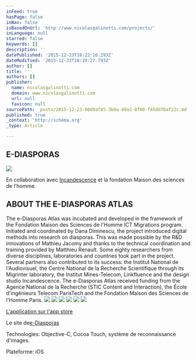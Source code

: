 ```yaml
---
inFeed: true
hasPage: false
inNav: false
isBasedOnUrl: 'http://www.nicolasgalinotti.com/projects/'
inLanguage: null
starred: false
keywords: []
description: ''
datePublished: '2015-12-23T18:22:16.293Z'
dateModified: '2015-12-23T18:19:27.793Z'
author: []
title: ''
authors: []
publisher:
  name: nicolasgalinotti.com
  domain: www.nicolasgalinotti.com
  url: null
  favicon: null
sourcePath: _posts/2015-12-23-00d9af85-3b0a-49a3-8f00-f45dd7baf22c.md
published: true
_context: 'http://schema.org'
_type: Article

---
```

## E-DIASPORAS
![](http://static1.squarespace.com/static/5311b8fae4b0dd604b3770a9/t/53126e34e4b0aeaef76ce619/1393716890842/iTunesArtwork.png?format=1000w)

En collaboration avec [Incandescence][0] et la fondation Maison des sciences de l'homme.

## ABOUT THE E-DIASPORAS ATLAS

The e-Diasporas Atlas was incubated and developed in the framework of the Fondation Maison des Sciences de l'Homme ICT Migrations program. Initiated and coordinated by Dana Diminescu, the project introduced digital methods into research on diasporas. This was made possible by the R&D innovations of Mathieu Jacomy and thanks to the technical coordination and training provided by Matthieu Renault. Some eighty researchers from diverse disciplines, laboratories and countries took part in the project. Several partners also contributed to its success: the Institut National de l'Audiovisuel, the Centre National de la Recherche Scientifique through its Migrinter laboratory, the Institut Mines-Telecom, Linkfluence and the design studio Incandescence. The e-Diasporas Atlas received funding from the Agence National de la Recherche (STIC Content and Interaction), the École d'ingénieurs Telecom ParisTech and the Fondation Maison des Sciences de l'Homme Paris.
![](https://the-grid-user-content.s3-us-west-2.amazonaws.com/b69f31ff-ff0f-492d-9528-c0e321e8b00d.png)
![](https://the-grid-user-content.s3-us-west-2.amazonaws.com/b5b15a58-d071-4be7-a739-88434d5f043e.png)
![](https://the-grid-user-content.s3-us-west-2.amazonaws.com/d86787a9-cae4-463e-ad6a-a787db956a63.png)
![](https://the-grid-user-content.s3-us-west-2.amazonaws.com/b6497d93-a8b1-4523-818c-d8d03c90c58e.png)
![](https://the-grid-user-content.s3-us-west-2.amazonaws.com/8046ddd6-a029-4796-97d9-c50273fa2209.png)
![](https://the-grid-user-content.s3-us-west-2.amazonaws.com/85da3653-286c-4b80-bcc7-e9562cbfec84.png)

[L'application sur l'app store][1]

Le site de[e-Diasporas][2]

Technologies: Objective-C, Cocoa Touch, système de reconnaissance d'images.

Plateforme: iOS

[0]: http://www.incandescence.com/
[1]: https://itunes.apple.com/fr/app/e-diasporas/id525271457?mt=8
[2]: http://www.e-diasporas.fr/